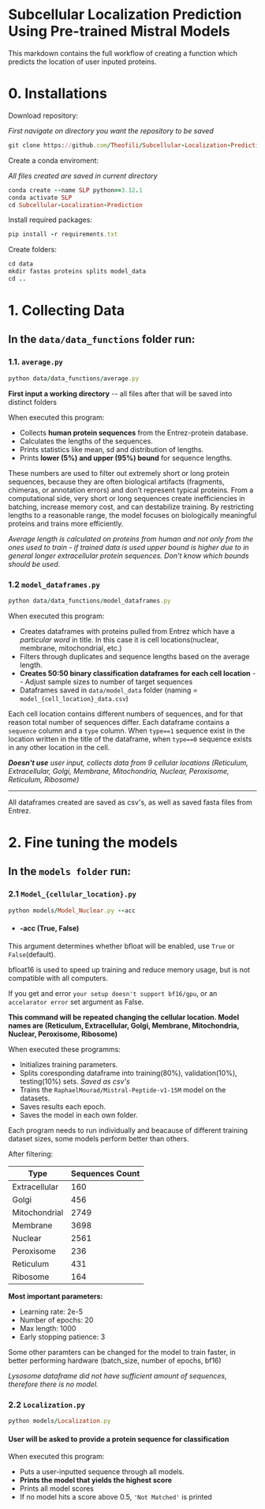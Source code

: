 

# Subcellular Localization Prediction Using Pre-trained Mistral Models

This markdown contains the full workflow of creating a function which predicts the location of user inputed proteins.

# 0. Installations

Download repository:

*First navigate on directory you want the repository to be saved*

```ruby
git clone https://github.com/Theofili/Subcellular-Localization-Prediction
```
Create a conda enviroment:

*All files created are saved in current directory*

```ruby
conda create --name SLP python==3.12.1
conda activate SLP
cd Subcellular-Localization-Prediction
```

Install required packages:
```ruby
pip install -r requirements.txt
```

Create folders: 
```ruby
cd data
mkdir fastas proteins splits model_data
cd ..
```

# 1. Collecting Data

## In the `data/data_functions` folder run:

### 1.1. `average.py`

```ruby
python data/data_functions/average.py
```

**First input a working directory** -- all files after that will be saved into distinct folders

When executed this program:
* Collects **human protein sequences** from the Entrez-protein database. 
* Calculates the lengths of the sequences.
* Prints statistics like mean, sd and distribution of lengths.
* Prints **lower (5%) and upper (95%) bound** for sequence lengths.

These numbers are used to filter out extremely short or long protein sequences, because they are often biological artifacts (fragments, chimeras, or annotation errors) and don’t represent typical proteins. From a computational side, very short or long sequences create inefficiencies in batching, increase memory cost, and can destabilize training. By restricting lengths to a reasonable range, the model focuses on biologically meaningful proteins and trains more efficiently.

*Average length is calculated on proteins from human and not only from the ones used to train - if trained data is used upper bound is higher due to in general longer extracellular protein sequences. Don't know which bounds should be used.*

### 1.2 `model_dataframes.py`
```ruby
python data/data_functions/model_dataframes.py
```
When executed this program:
* Creates dataframes with proteins pulled from Entrez which have a *particular word* in title. In this case it is cell locations(nuclear, membrane, mitochondrial, etc.)
* Filters through duplicates and sequence lengths based on the average length.
* **Creates 50:50 binary classification dataframes for each cell location** -- Adjust sample sizes to number of target sequences
* Dataframes saved in `data/model_data` folder (naming = `model_{cell_location}_data.csv`)

Each cell location contains different numbers of sequences, and for that reason total number of sequences differ. Each dataframe contains a `sequence` column and a `type` column. When `type==1` sequence exist in the location written in the title of the dataframe, when `type==0` sequence exists in any other location in the cell.

***Doesn't use** user input, collects data from 9 cellular locations (Reticulum, Extracellular, Golgi, Membrane, Mitochondria, Nuclear, Peroxisome, Reticulum, Ribosome)*

---

All dataframes created are saved as csv's, as well as saved fasta files from Entrez.


# 2. Fine tuning the models

## In the `models folder` run:

### 2.1 `Model_{cellular_location}.py`

```ruby
python models/Model_Nuclear.py --acc
```

* #### -acc (True, False)

This argument determines whether bfloat will be enabled, use `True` or `False`(default).

bfloat16 is used to speed up training and reduce memory usage, but is not compatible with all computers.

If you get and error `your setup doesn't support bf16/gpu`, or an `accelarator error` set argument as False.

**This command will be repeated changing the cellular location. Model names are (Reticulum, Extracellular, Golgi, Membrane, Mitochondria, Nuclear, Peroxisome, Ribosome)**

When executed these programms:
* Initializes training parameters.
* Splits coresponding dataframe into training(80%), validation(10%), testing(10%) sets. *Saved as csv's*
* Trains the `RaphaelMourad/Mistral-Peptide-v1-15M` model on the datasets.
* Saves results each epoch.
* Saves the model in each own folder.

Each program needs to run individually and beacause of different training dataset sizes, some models perform better than others.

After filtering:


|Type|Sequences Count|
|-----|-------------|
|Extracellular|160|
|Golgi|456|
|Mitochondrial|2749|
|Membrane|3698|
|Nuclear|2561|
|Peroxisome|236|
|Reticulum|431|
|Ribosome|164|



**Most important parameters:**
* Learning rate: 2e-5
* Number of epochs: 20
* Max length: 1000
* Early stopping patience: 3

Some other paramters can be changed for the model to train faster, in better performing hardware (batch_size, number of epochs, bf16)

*Lysosome dataframe did not have sufficient amount of sequences, therefore there is no model.*

### 2.2 `Localization.py`
```ruby
python models/Localization.py
```
#### **User will be asked to provide a protein sequence for classification**

When executed this program:
* Puts a user-inputted sequence through all models.
* **Prints the model that yields the highest score**
* Prints all model scores
* If no model hits a score above 0.5, `'Not Matched'` is printed
